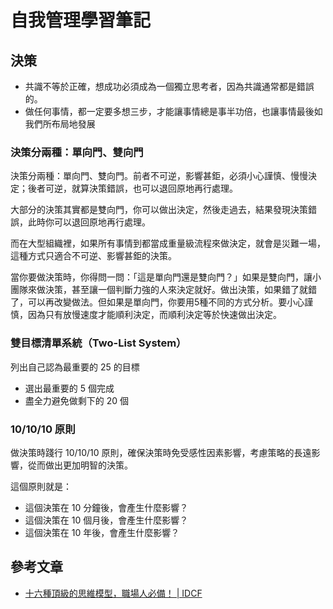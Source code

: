 # 自我管理學習筆記

## 決策

* 共識不等於正確，想成功必須成為一個獨立思考者，因為共識通常都是錯誤的。
* 做任何事情，都一定要多想三步，才能讓事情總是事半功倍，也讓事情最後如我們所布局地發展

### 決策分兩種：單向門、雙向門

決策分兩種：單向門、雙向門。前者不可逆，影響甚鉅，必須小心謹慎、慢慢決定；後者可逆，就算決策錯誤，也可以退回原地再行處理。

大部分的決策其實都是雙向門，你可以做出決定，然後走過去，結果發現決策錯誤，此時你可以退回原地再行處理。

而在大型組織裡，如果所有事情到都當成重量級流程來做決定，就會是災難一場，這種方式只適合不可逆、影響甚鉅的決策。

當你要做決策時，你得問一問：「這是單向門還是雙向門？」如果是雙向門，讓小團隊來做決策，甚至讓一個判斷力強的人來決定就好。做出決策，如果錯了就錯了，可以再改變做法。但如果是單向門，你要用5種不同的方式分析。要小心謹慎，因為只有放慢速度才能順利決定，而順利決定等於快速做出決定。

### 雙目標清單系統（Two-List System）

列出自己認為最重要的 25 的目標

* 選出最重要的 5 個完成
* 盡全力避免做剩下的 20 個

### 10/10/10 原則

做決策時踐行 10/10/10 原則，確保決策時免受感性因素影響，考慮策略的長遠影響，從而做出更加明智的決策。

這個原則就是：

* 這個決策在 10 分鐘後，會產生什麼影響？
* 這個決策在 10 個月後，會產生什麼影響？
* 這個決策在 10 年後，會產生什麼影響？

## 參考文章

* [十六種頂級的思維模型，職場人必備！ | IDCF](https://mp.weixin.qq.com/s/b-cS9Apqh6_Zbfxcx-WCow)
